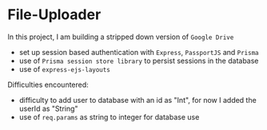 # File-Uploader

In this project, I am building a stripped down version of `Google Drive`

- set up session based authentication with `Express`, `PassportJS` and `Prisma`
- use of `Prisma session store library` to persist sessions in the database
- use of `express-ejs-layouts`

Difficulties encountered:

- difficulty to add user to database with an id as "Int", for now I added the userId as "String"
- use of `req.params` as string to integer for database use
